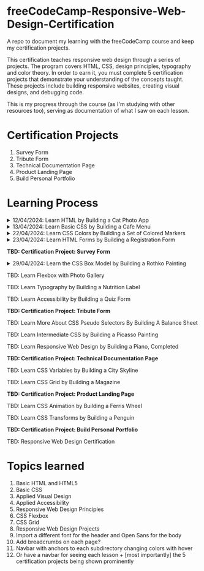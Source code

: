 # freeCodeCamp-Responsive-Web-Design-Certification

A repo to document my learning with the freeCodeCamp course and keep my certification projects.

This certification teaches responsive web design through a series of projects. The program covers HTML, CSS, design principles, typography and color theory.
In order to earn it, you must complete 5 certification projects that demonstrate your understanding of the concepts taught.
These projects include building responsive websites, creating visual designs, and debugging code.

This is my progress through the course (as I'm studying with other resources too), serving as documentation of what I saw on each lesson.

# Certification Projects

1. Survey Form
2. Tribute Form
3. Technical Documentation Page
4. Product Landing Page
5. Build Personal Portfolio


# Learning Process

<details>
  <summary>12/04/2024: Learn HTML by Building a Cat Photo App</summary><br>
  <ul>
    <li>Making radio inputs</li>
    <li>Giving inputs value attributes so the information submitted on a form is useful</li>
    <li>Commenting out HTML</li>
    <li>Adding links to external pages with anchor elements</li>
  </ul><br>
</details>

<details>
  <summary>13/04/2024: Learn Basic CSS by Building a Cafe Menu</summary><br>
  <ul>
    <li>Introduction to basic CSS, like color, size and font on HTML elements</li>
  </ul><br>
</details>

<details>
  <summary>22/04/2024: Learn CSS Colors by Building a Set of Colored Markers</summary><br>
  <ul>
  <li>Different ways to set color values</li>
  <li>How to pair colors with each other (color theory)</li>
  <li>Linear gradient function (direction, color stops and their defaults)</li>
  <li>Using linear gradient to add depth</li>
  <li>Opacity property on CSS</li>
  <li>Shorthand properties on CSS</li>
  <li>Box shadow and its configuration (order: offsetX offset Y blurRadius spreadRadius color)</li>
  </ul><br>
</details>

<details>
  <summary>23/04/2024: Learn HTML Forms by Building a Registration Form</summary><br>
  <ul>
    <li>Use of viewport height in CSS as a way to make the website responsive</li>
    <li>Using margin to get rid of a horizontal scrollbar (CSS)</li>
    <li>HTML method and action attributes (how to send form data/where to send it)</li>
    <li>em and rem length units in CSS, with em being relative to the parent and rem being relative to the root</li>
    <li>Different input types in HTML (file, email, text, password, number)</li>
    <li>Using for and id attributes on a form to follow accessibility best practices, linking input and label elements</li>
    <li>Making input fields required to submit it</li>
    <li>Using minlength and pattern (with regex) attributes to set requirements for a password</li>
    <li>Dropdown options with the tags label, select and option</li>
    <li>Using text area tag and change its initial size with rows and cols attributes</li>
    <li>Using placeholder attribute</li>
    <li>Using name attribute on submittable elements (inputs) as good practice</li>
    <li>CSS property shorthand</li>
    <li>CSS :last-of-type pseudo-class</li>
    <li>CSS attribute selectors with []</li>
  </ul><br>
</details> 

**TBD: Certification Project: Survey Form**

<details>
<summary>29/04/2024: Learn the CSS Box Model by Building a Rothko Painting</summary><br>
  <ul>
    <li>Learning the box model visually and identifying margin, border, padding and content</li>
    <li>Setting box shadow and border radius</li>
    <li>Setting a filter to blur an element</li>
    <li>How to rotate elements with the transform property</li>
  </ul><br>
</details>

TBD: Learn Flexbox with Photo Gallery

TBD: Learn Typography by Building a Nutrition Label

TBD: Learn Accessibility by Building a Quiz Form

**TBD: Certification Project: Tribute Form**

TBD: Learn More About CSS Pseudo Selectors By Building A Balance Sheet

TBD: Learn Intermediate CSS by Building a Picasso Painting

TBD: Learn Responsive Web Design by Building a Piano, Completed

**TBD: Certification Project: Technical Documentation Page**

TBD: Learn CSS Variables by Building a City Skyline

TBD: Learn CSS Grid by Building a Magazine

**TBD: Certification Project: Product Landing Page**

TBD: Learn CSS Animation by Building a Ferris Wheel

TBD: Learn CSS Transforms by Building a Penguin

**TBD: Certification Project: Build Personal Portfolio**

TBD: Responsive Web Design Certification

# Topics learned

1. Basic HTML and HTML5
2. Basic CSS
3. Applied Visual Design
4. Applied Accessibility
5. Responsive Web Design Principles
6. CSS Flexbox
7. CSS Grid
8. Responsive Web Design Projects
2. Import a different font for the header and Open Sans for the body
3. Add breadcrumbs on each page?
4. Navbar with anchors to each subdirectory changing colors with hover
5. Or have a navbar for seeing each lesson + [most importantly] the 5 certification projects being shown prominently
